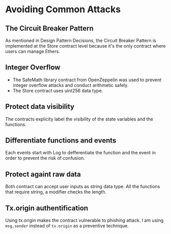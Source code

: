 # Avoiding Common Attacks

## The Circuit Breaker Pattern
As mentioned in Design Pattern Decisions, the Circuit Breaker Pattern is implemented at the Store contract level because it's the only contract where users can manage Ethers.

## Integer Overflow

* The SafeMath library contract from OpenZeppelin was used to prevent integer overflow attacks and conduct arithmetic safely.
* The Store contract uses uint256 data type.

## Protect data visibility

The contracts explicity label the visibility of the state variables and the functions.

## Differentiate functions and events

Each events start with Log to defferentiate the function and the event in order to prevent the risk of confusion.

## Protect againt raw data

Both contract can accept user inputs as string data type. All the functions that require string, a modifier checks the length.

## Tx.origin authentification

Using tx.origin makes the contract vulnerable to phishing attack. I am using `msg.sender` instead of `tx.origin` as a preventive technique. 
